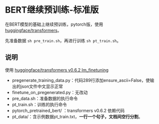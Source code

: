 # BERT继续预训练-标准版

在BERT模型的基础上继续预训练，pytorch版，使用 [huggingface/transformers](https://github.com/huggingface/transformers)。

先准备数据 `sh pre_train.sh`，再进行训练 `sh pt_train.sh`。

## 说明

使用 [huggingface/transformers v0.6.2 lm_finetuning](https://github.com/huggingface/transformers/tree/v0.6.2/examples/lm_finetuning)

- pregenerate_training_data.py：代码289行添加ensure_ascii=False，使输出的json文件中文显示正常
- finetune_on_pregenerated.py：无改动
- pre_data.sh：准备数据的执行命令
- pt_train.sh：训练的执行命令
- pytorch_pretrained_bert/ ：transformers v0.6.2 依赖代码
- pt_data/：含示例数据pt_train.txt，**一行一个句子，文档间空行分割**。

## 

